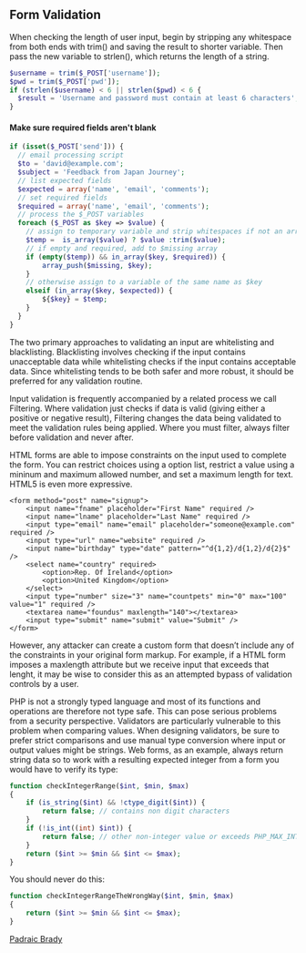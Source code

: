 ## Form Validation
When checking the length of user input, begin by stripping any whitespace from both ends with trim() and saving the result to shorter variable. Then pass the new variable to strlen(), which returns the length of a string.
```php
$username = trim($_POST['username']);
$pwd = trim($_POST['pwd']);
if (strlen($username) < 6 || strlen($pwd) < 6 {
  $result = 'Username and password must contain at least 6 characters';
}
```
#### Make sure required fields aren't blank
```php
if (isset($_POST['send'])) {
  // email processing script
  $to = 'david@example.com';
  $subject = 'Feedback from Japan Journey';
  // list expected fields
  $expected = array('name', 'email', 'comments');
  // set required fields
  $required = array('name', 'email', 'comments');
  // process the $_POST variables
  foreach ($_POST as $key => $value) {
	// assign to temporary variable and strip whitespaces if not an array
	$temp =  is_array($value) ? $value :trim($value);
	// if empty and required, add to $missing array
	if (empty($temp)) && in_array($key, $required)) {
		array_push($missing, $key);
	}
	// otherwise assign to a variable of the same name as $key
	elseif (in_array($key, $expected)) {
		${$key} = $temp;
	}
  }
}
```

The two primary approaches to validating an input are whitelisting and blacklisting. Blacklisting involves checking if the input contains unacceptable data while whitelisting checks if the input contains acceptable data. Since whitelisting tends to be both safer and more robust, it should be preferred for any validation routine. 

Input validation is frequently accompanied by a related process we call Filtering. Where validation just checks if data is valid (giving either a positive or negative result), Filtering changes the data being validated to meet the validation rules being applied. Where you must filter, always filter before validation and never after.

HTML forms are able to impose constraints on the input used to complete the form. You can restrict choices using a option list, restrict a value using a mininum and maximum allowed number, and set a maximum length for text. HTML5 is even more expressive. 
```
<form method="post" name="signup">
    <input name="fname" placeholder="First Name" required />
    <input name="lname" placeholder="Last Name" required />
    <input type="email" name="email" placeholder="someone@example.com" required />
    <input type="url" name="website" required />
    <input name="birthday" type="date" pattern="^d{1,2}/d{1,2}/d{2}$" />
    <select name="country" required>
        <option>Rep. Of Ireland</option>
        <option>United Kingdom</option>
    </select>
    <input type="number" size="3" name="countpets" min="0" max="100" value="1" required />
    <textarea name="foundus" maxlength="140"></textarea>
    <input type="submit" name="submit" value="Submit" />
</form>
```
However, any attacker can create a custom form that doesn’t include any of the constraints in your original form markup. For example, if a HTML form imposes a maxlength attribute but we receive input that exceeds that lenght, it may be wise to consider this as an attempted bypass of validation controls by a user. 

PHP is not a strongly typed language and most of its functions and operations are therefore not type safe. This can pose serious problems from a security perspective. Validators are particularly vulnerable to this problem when comparing values. When designing validators, be sure to prefer strict comparisons and use manual type conversion where input or output values might be strings. Web forms, as an example, always return string data so to work with a resulting expected integer from a form you would have to verify its type:
```PHP
function checkIntegerRange($int, $min, $max)
{
    if (is_string($int) && !ctype_digit($int)) {
        return false; // contains non digit characters
    }
    if (!is_int((int) $int)) {
        return false; // other non-integer value or exceeds PHP_MAX_INT
    }
    return ($int >= $min && $int <= $max);
}
```
You should never do this:
```PHP
function checkIntegerRangeTheWrongWay($int, $min, $max)
{
    return ($int >= $min && $int <= $max);
}
```


[Padraic Brady](http://phpsecurity.readthedocs.org/en/latest/Input-Validation.html)
